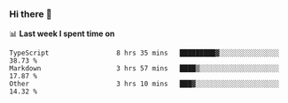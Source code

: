 ### Hi there 👋

<!--
**DBvc/DBvc** is a ✨ _special_ ✨ repository because its `README.md` (this file) appears on your GitHub profile.

Here are some ideas to get you started:

- 🔭 I’m currently working on ...
- 🌱 I’m currently learning ...
- 👯 I’m looking to collaborate on ...
- 🤔 I’m looking for help with ...
- 💬 Ask me about ...
- 📫 How to reach me: ...
- 😄 Pronouns: ...
- ⚡ Fun fact: ...
-->

📊 **Last week I spent time on**
<!--START_SECTION:waka-->

```text
TypeScript                 8 hrs 35 mins   █████████▓░░░░░░░░░░░░░░░   38.73 %
Markdown                   3 hrs 57 mins   ████▒░░░░░░░░░░░░░░░░░░░░   17.87 %
Other                      3 hrs 10 mins   ███▓░░░░░░░░░░░░░░░░░░░░░   14.32 %
```

<!--END_SECTION:waka-->
